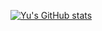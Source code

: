 [![Yu's GitHub stats](https://github-readme-stats.vercel.app/api?username=YudhaStacy&theme=apprentice&show_icons=true&hide_border=true&hide_rank=true)](https://github.com/anuraghazra/github-readme-stats)
